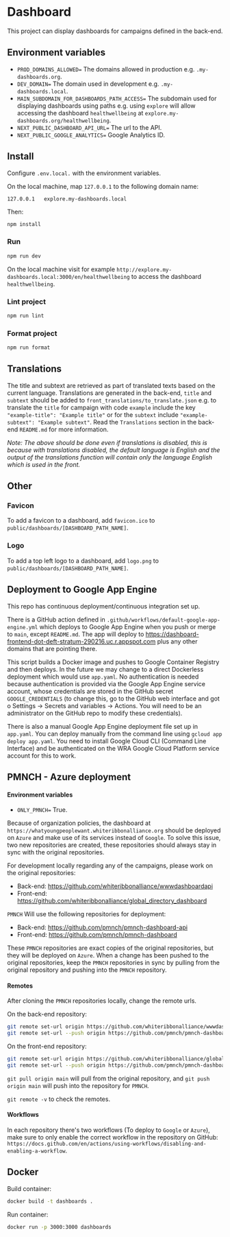 # Dashboard

This project can display dashboards for campaigns defined in the back-end.

## Environment variables

- `PROD_DOMAINS_ALLOWED=` The domains allowed in production e.g. `.my-dashboards.org`.
- `DEV_DOMAIN=` The domain used in development e.g. `.my-dashboards.local`.
- `MAIN_SUBDOMAIN_FOR_DASHBOARDS_PATH_ACCESS=` The subdomain used for displaying dashboards using paths e.g.
  using `explore` will allow accessing the dashboard `healthwellbeing`
  at `explore.my-dashboards.org/healthwellbeing`.
- `NEXT_PUBLIC_DASHBOARD_API_URL=` The url to the API.
- `NEXT_PUBLIC_GOOGLE_ANALYTICS=` Google Analytics ID.

## Install

Configure `.env.local.` with the environment variables.

On the local machine, map `127.0.0.1` to the following domain name:

```text
127.0.0.1   explore.my-dashboards.local
```

Then:

```bash
npm install
```

### Run

```bash
npm run dev
```

On the local machine visit for example `http://explore.my-dashboards.local:3000/en/healthwellbeing` to access the
dashboard `healthwellbeing`.

### Lint project

```bash
npm run lint
```

### Format project

```bash
npm run format
```

## Translations

The title and subtext are retrieved as part of translated texts based on the current language. Translations are
generated in the back-end, `title` and `subtext` should be added to `front_translations/to_translate.json` e.g. to
translate the `title` for campaign with code `example` include the key `"example-title": "Example title"` or for the
`subtext` include `"example-subtext": "Example subtext"`. Read the `Translations` section in the back-end `README.md`
for more information.

*Note: The above should be done even if translations is disabled, this is because with translations disabled, the
default language is English and the output of the translations function will contain only the language English which is
used in the front.*

## Other

### Favicon

To add a favicon to a dashboard, add `favicon.ico` to `public/dashboards/[DASHBOARD_PATH_NAME]`.

### Logo

To add a top left logo to a dashboard, add `logo.png` to `public/dashboards/[DASHBOARD_PATH_NAME]`.

## Deployment to Google App Engine

This repo has continuous deployment/continuous integration set up.

There is a GitHub action defined in `.github/workflows/default-google-app-engine.yml` which deploys to Google App Engine
when you push or merge to `main`, except `README.md`. The app will deploy
to https://dashboard-frontend-dot-deft-stratum-290216.uc.r.appspot.com plus any other domains that are pointing there.

This script builds a Docker image and pushes to Google Container Registry and then deploys. In the future we may change
to a direct Dockerless deployment which would use `app.yaml`. No authentication is needed because authentication is
provided
via the Google App Engine service account, whose credentials are stored in the GitHub secret `GOOGLE_CREDENTIALS` (to
change this, go to the GitHub web interface and got o Settings -> Secrets and variables -> Actions. You will need to be
an administrator on the GitHub repo to modify these credentials).

There is also a manual Google App Engine deployment file set up in `app.yaml`. You can deploy manually from the command
line using `gcloud app deploy app.yaml`. You need to install Google Cloud CLI (Command Line Interface) and be
authenticated on the WRA Google Cloud Platform service account for this to work.

## PMNCH - Azure deployment

#### Environment variables

- `ONLY_PMNCH=` True.

Because of organization policies, the dashboard at `https://whatyoungpeoplewant.whiteribbonalliance.org` should be
deployed on `Azure` and make use of its services instead of `Google`. To solve this issue, two new repositories are
created, these repositories should always stay in sync with the original repositories.

For development locally regarding any of the campaigns, please work on the original repositories:

- Back-end: https://github.com/whiteribbonalliance/wwwdashboardapi
- Front-end: https://github.com/whiteribbonalliance/global_directory_dashboard

`PMNCH` Will use the following repositories for deployment:

- Back-end: https://github.com/pmnch/pmnch-dashboard-api
- Front-end: https://github.com/pmnch/pmnch-dashboard

These `PMNCH` repositories are exact copies of the original repositories, but they will be deployed on `Azure`.
When a change has been pushed to the original repositories, keep the `PMNCH` repositories in sync by pulling from
the original repository and pushing into the `PMNCH` repository.

#### Remotes

After cloning the `PMNCH` repositories locally, change the remote urls.

On the back-end repository:

```bash
git remote set-url origin https://github.com/whiteribbonalliance/wwwdashboardapi.git
git remote set-url --push origin https://github.com/pmnch/pmnch-dashboard-api.git
```

On the front-end repository:

```bash
git remote set-url origin https://github.com/whiteribbonalliance/global_directory_dashboard.git
git remote set-url --push origin https://github.com/pmnch/pmnch-dashboard.git
```

`git pull origin main` will pull from the original repository, and `git push origin main` will push into the repository
for `PMNCH`.

`git remote -v` to check the remotes.

#### Workflows

In each repository there's two workflows (To deploy to `Google` or `Azure`), make sure to only enable the correct
workflow in
the repository on GitHub: `https://docs.github.com/en/actions/using-workflows/disabling-and-enabling-a-workflow`.

## Docker

Build container:

```bash
docker build -t dashboards .
```

Run container:

```bash
docker run -p 3000:3000 dashboards
```